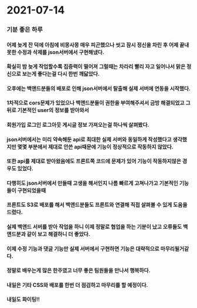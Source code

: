 # 2021-07-14

### 기분 좋은 하루

#### 어제 늦게 잔 덕에 아침에 비몽사몽 매우 피곤했으나 씻고 잠시 정신을 차린 후 어제 끝내 못한 수정과 삭제를 json서버에서 구현해냈다.

#### 확실히 밤 늦게 작업할수록 집중력이 떨어져 그럴때는 차라리 빨리 자고 일어나서 맑은 정신으로 보는게 좋다는걸 다시 한번 깨닳았다.

#### 오후에는 백앤드분들의 배포로 인해 json서버에서 탈출해 실제 서버에 연동을 시작했다.

#### 1차적으로 cors문제가 있었으나 백앤드분들이 권한을 부여해주셔서 금방 해결되었고 그뒤로 기본적인 user의 정보를 받아와서

#### 회원가입 로그인 로그아웃 게시글 정보 가져오는걸 하나씩 살펴봤다.

#### json서버에서는 미리 약속해둔 api로 최대한 실제 서버와 동일하게 작성했다고 생각했지만 몇몇 부분에서 제대로 안쓴 api때문에 기능이 정상적으로 작동하지 않았다.

#### 또한 api를 제대로 받아왔음에도 프론트쪽 코드에 문제가 있어 기능이 작동하지않은 경우도 있었다.

#### 다행히도 json서버에서 만들때 고생을 해서인지 나름 빠르게 고쳐나가고 기본적인 기능들이 구현되었을때

#### 프론트도 S3로 배포를 해서 백앤드분들도 프론트와 연결해 직접 살펴볼 수 있게 도움을 드렸다.

#### 실제 백앤드 서버를 받아 작업을 하니 이제 정말로 협업을 하는 기분이 났고 오류들도 백앤드분과 같이 보고 해결하니 더 좋았다.

#### 이제 수정 기능과 댓글 기능만 실제 서버에서 구현하면 기능은 대략적으로 마무리될거같다.

#### 정말로 배우는게 많은 한주였고 너무 좋은 팀원들을 만나서 행복하다.

#### 내일은 기타 CSS와 배포를 한번 더 점검하고 마무리를 할 예정이다.

#### 내일도 화이팅!!

